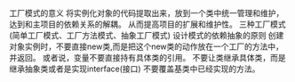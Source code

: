 工厂模式的意义
将实例化对象的代码提取出来，放到一个类中统一管理和维护，达到和主项目的依赖关系的解耦。
从而提高项目的扩展和维护性。
三种工厂模式(简单工厂模式、工厂方法模式、抽象工厂模式)
设计模式的依赖抽象的原则
创建对象实例时，不要直接new类,而是把这个new类的动作放在一个工厂的方法中，并返回。
或者说，变量不要直接持有具体类的引用。
不要让类继承具体类，而是继承抽象类或者是实现interface(接口)
不要覆盖基类中已经实现的方法。
